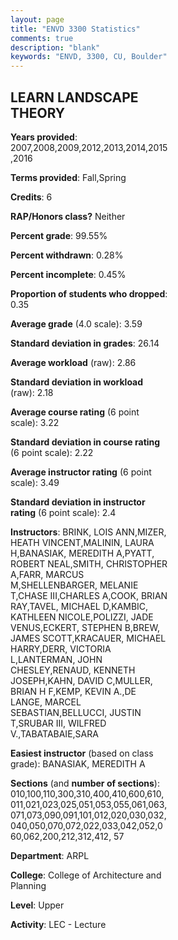 ```yaml
---
layout: page
title: "ENVD 3300 Statistics"
comments: true
description: "blank"
keywords: "ENVD, 3300, CU, Boulder"
--- 
```

<head>
<script src="https://ajax.googleapis.com/ajax/libs/jquery/2.1.3/jquery.min.js"></script>
<script src="https://dl.dropboxusercontent.com/s/pc42nxpaw1ea4o9/highcharts.js?dl=0"></script>
<!-- <script src="../assets/js/highcharts.js"></script> -->
<style type="text/css">@font-face {
	font-family: "Bebas Neue";
	src: url(https://www.filehosting.org/file/details/544349/BebasNeue%20Regular.otf) format("opentype");
	}
	h1.Bebas { 
		font-family: "Bebas Neue", Verdana, Tahoma;
	}
</style>
</head>
<body>
	<div id="container" style="float: right; width: 45%; height: 88%; margin-left: 2.5%; margin-right: 2.5%;"></div>
	<script language="JavaScript">
		$(document).ready(function() {
		var chart = {type: 'column'};
		var title = {text: 'Grade Distribution'};
		var xAxis = {categories: ['A','B','C','D','F'],crosshair: true};
		var yAxis = {min: 0,title: {text: 'Percentage'}};
		var tooltip = {headerFormat: '<center><b><span style="font-size:20px">{point.key}</span></b></center>',
		               pointFormat: '<td style="padding:0"><b>{point.y:.1f}%</b></td>',
		               footerFormat: '</table>',shared: true,useHTML: true};
		var plotOptions = {column: {pointPadding: 0.0,borderWidth: 0}};  
		var credits = {enabled: false};var series= [{name: 'Percent',data: [69.26,28.15,2.12,0.0,0.47,]}];
		var json = {};
		json.chart = chart;
		json.title = title;
		json.tooltip = tooltip;
		json.xAxis = xAxis;
		json.yAxis = yAxis;  
		json.series = series;
		json.plotOptions = plotOptions;  
		json.credits = credits;
		$('#container').highcharts(json);
	});
	</script>
</body>
			   
## LEARN LANDSCAPE THEORY

**Years provided**: 2007,2008,2009,2012,2013,2014,2015,2016

**Terms provided**: Fall,Spring

**Credits**: 6

**RAP/Honors class?** Neither

**Percent grade**: 99.55%

**Percent withdrawn**: 0.28%

**Percent incomplete**: 0.45%

**Proportion of students who dropped**: 0.35

**Average grade** (4.0 scale): 3.59

**Standard deviation in grades**: 26.14

**Average workload** (raw): 2.86

**Standard deviation in workload** (raw): 2.18

**Average course rating** (6 point scale): 3.22

**Standard deviation in course rating** (6 point scale): 2.22

**Average instructor rating** (6 point scale): 3.49

**Standard deviation in instructor rating** (6 point scale): 2.4

**Instructors**: BRINK, LOIS ANN,MIZER, HEATH VINCENT,MALININ, LAURA H,BANASIAK, MEREDITH A,PYATT, ROBERT NEAL,SMITH, CHRISTOPHER A,FARR, MARCUS M,SHELLENBARGER, MELANIE T,CHASE III,CHARLES A,COOK, BRIAN RAY,TAVEL, MICHAEL D,KAMBIC, KATHLEEN NICOLE,POLIZZI, JADE VENUS,ECKERT, STEPHEN B,BREW, JAMES SCOTT,KRACAUER, MICHAEL HARRY,DERR, VICTORIA L,LANTERMAN, JOHN CHESLEY,RENAUD, KENNETH JOSEPH,KAHN, DAVID C,MULLER, BRIAN H F,KEMP, KEVIN A.,DE LANGE, MARCEL SEBASTIAN,BELLUCCI, JUSTIN T,SRUBAR III, WILFRED V.,TABATABAIE,SARA

**Easiest instructor** (based on class grade): BANASIAK, MEREDITH A

**Sections** (and **number of sections**): 010,100,110,300,310,400,410,600,610,011,021,023,025,051,053,055,061,063,071,073,090,091,101,012,020,030,032,040,050,070,072,022,033,042,052,060,062,200,212,312,412, 57

**Department**: ARPL

**College**: College of Architecture and Planning

**Level**: Upper

**Activity**: LEC - Lecture